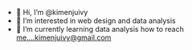 - 👋 Hi, I’m @kimenjuivy
- 👀 I’m interested in web design and data analysis
- 🌱 I’m currently learning data analysis
  how to reach me....kimenjuivy@gmail.com

<!---
kimenjuivy/kimenjuivy is a ✨ special ✨ repository because its `README.md` (this file) appears on your GitHub profile.
You can click the Preview link to take a look at your changes.
--->
